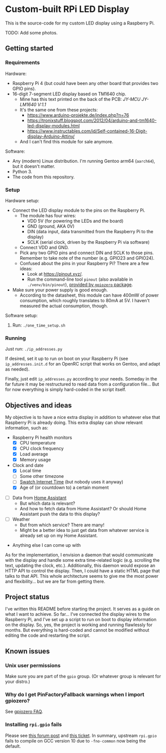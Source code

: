 # Custom-built RPi LED Display

This is the source-code for my custom LED display using a Raspberry Pi.

TODO: Add some photos.

## Getting started

### Requirements

Hardware:

* Raspberry Pi 4 (but could have been any other board that provides two GPIO pins).
* 16-digit 7-segment LED display based on TM1640 chip.
    * Mine has this text printed on the back of the PCB: *JY-MCU JY-LM1640 V:1.1*
    * It's the same one from these projects:
        * https://www.arduino-projekte.de/index.php?n=76
        * https://tronixstuff.blogspot.com/2012/04/arduino-and-tm1640-led-display-modules.html
        * https://www.instructables.com/id/Self-contained-16-Digit-display-Arduino-Attiny/
    * And I can't find this module for sale anymore.

Software:

* Any (modern) Linux distribution. I'm running Gentoo arm64 (`aarch64`), but it doesn't matter.
* Python 3.
* The code from this repository.

### Setup

Hardware setup:

* Connect the LED display module to the pins on the Raspberry Pi.
    * The module has four wires:
        * VDD 5V (for powering the LEDs and the board)
        * GND (ground, AKA 0V)
        * DIN (data input, data transmitted from the Raspberry Pi to the display)
        * SCLK (serial clock, driven by the Raspberry Pi via software)
    * Connect VDD and GND.
    * Pick any two GPIO pins and connect DIN and SCLK to those pins. Remember to take note of the number (e.g. GPIO23 and GPIO24).
    * Confused about the pins in your Raspberry Pi? There are a few ideas:
        * Look at <https://pinout.xyz/>.
        * Run the command-line tool `pinout` (also available in `./venv/bin/pinout`), [provided by `gpiozero` package](https://gpiozero.readthedocs.io/en/stable/cli_tools.html#pinout).
* Make sure your power supply is good enough.
    * According to the datasheet, this module can have 400mW of power consumption, which roughly translates to 80mA at 5V. I haven't measured the actual consumption, though.

Software setup:

1. Run: `./one_time_setup.sh`

### Running

Just run: `./ip_addresses.py`

If desired, set it up to run on boot on your Raspberry Pi (see `ip_addresses.init.d` for an OpenRC script that works on Gentoo, and adapt as needed).

Finally, just edit `ip_addresses.py` according to your needs. Someday in the far future it may be restructured to read data from a configuration file… But for now everything is simply hard-coded in the script itself.

## Objectives and ideas

My objective is to have a nice extra display in addition to whatever else that Raspberry Pi is already doing. This extra display can show relevant information, such as:

* Raspberry Pi health monitors
    * [x] CPU temperature
    * [x] CPU clock frequency
    * [x] Load average
    * [x] Memory usage
* Clock and date
    * [x] Local time
    * [ ] Some other timezone
    * [ ] [Swatch Internet Time](https://en.wikipedia.org/wiki/Swatch_Internet_Time) (but nobody uses it anyway)
    * [x] Age of (or countdown to) a certain moment
* [ ] Data from [Home Assistant](https://www.home-assistant.io/)
    * But which data is relevant?
    * And how to fetch data from Home Assistant? Or should Home Assistant push the data to this display?
* [ ] Weather
    * But from which service? There are many!
    * Might be a better idea to just get data from whatever service is already set up on my Home Assistant.
* Anything else I can come up with

As for the implementation, I envision a daemon that would communicate with the display and handle some extra time-related logic (e.g. scrolling the text, updating the clock, etc.). Additionally, this daemon would expose an HTTP API to control the display. Then, I could have a static HTML page that talks to that API. This whole architecture seems to give me the most power and flexibility… but we are far from getting there.

## Project status

I've written this README before starting the project. It serves as a guide on what I want to achieve. So far… I've connected the display wires to the Raspberry Pi, and I've set up a script to run on boot to display information on the display. So, yes, the project is working and running flawlessly for months. But everything is hard-coded and cannot be modified without editing the code and restarting the script.

## Known issues

### Unix user permissions

Make sure you are part of the `gpio` group. (Or whatever group is relevant for your distro.)

### Why do I get PinFactoryFallback warnings when I import gpiozero?

See [gpiozero FAQ](https://gpiozero.readthedocs.io/en/stable/faq.html#why-do-i-get-pinfactoryfallback-warnings-when-i-import-gpiozero).

### Installing `rpi.gpio` fails

Please see [this forum post](https://www.raspberrypi.org/forums/viewtopic.php?p=1665230#p1665230) and [this ticket](https://sourceforge.net/p/raspberry-gpio-python/tickets/187/). In summary, upstream `rpi.gpio` fails to compile on GCC version 10 due to `-fno-common` now being the default.
